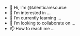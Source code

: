 - 👋 Hi, I’m @talenticaresource
- 👀 I’m interested in ...
- 🌱 I’m currently learning ...
- 💞️ I’m looking to collaborate on ...
- 📫 How to reach me ...

<!---
talenticaresource/talenticaresource is a ✨ special ✨ repository because its `README.md` (this file) appears on your GitHub profile.
You can click the Preview link to take a look at your changes.
--->
